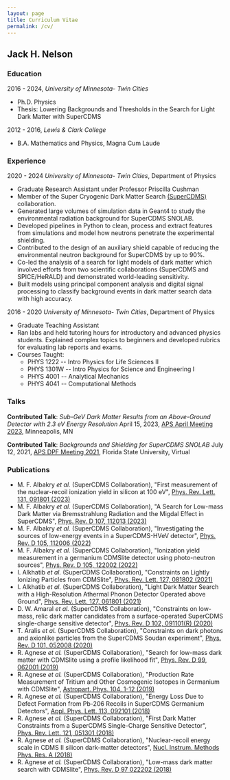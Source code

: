 ```yaml
---
layout: page
title: Curriculum Vitae
permalink: /cv/
---
```


## Jack H. Nelson

### Education

2016 - 2024, *University of Minnesota- Twin Cities*
 - Ph.D. Physics
 - Thesis: Lowering Backgrounds and Thresholds in the Search for Light Dark Matter with SuperCDMS
 
2012 - 2016, *Lewis & Clark College*
 - B.A. Mathematics and Physics, Magna Cum Laude
 
### Experience

2020 - 2024 *University of Minnesota- Twin Cities*, Department of Physics
 - Graduate Research Assistant under Professor Priscilla Cushman
 - Member of the Super Cryogenic Dark Matter Search [(SuperCDMS)](https://supercdms.slac.stanford.edu/) collaboration.
 - Generated large volumes of simulation data in Geant4 to study the environmental radiation background for SuperCDMS SNOLAB.
 - Developed pipelines in Python to clean, process and extract features from simulations and model how neutrons penetrate the experimental shielding.
 - Contributed to the design of an auxiliary shield capable of reducing the environmental neutron background for SuperCDMS by up to 90%.
 - Co-led the analysis of a search for light models of dark matter which involved efforts from two scientific collaborations (SuperCDMS and SPICE/HeRALD) and demonstrated world-leading sensitivity.
 - Built models using principal component analysis and digital signal processing to classify background events in dark matter search data with high accuracy.

2016 - 2020 *University of Minnesota- Twin Cities*, Department of Physics
 - Graduate Teaching Assistant
 - Ran labs and held tutoring hours for introductory and advanced physics students. Explained complex topics to beginners and developed rubrics for evaluating lab reports and exams.
 - Courses Taught:
     - PHYS 1222 -- Intro Physics for Life Sciences II
     - PHYS 1301W -- Intro Physics for Science and Engineering I
     - PHYS 4001 -- Analytical Mechanics
     - PHYS 4041 -- Computational Methods
 
### Talks

**Contributed Talk**: *Sub-GeV Dark Matter Results from an Above-Ground Detector with 2.3 eV Energy Resolution*
April 15, 2023, [APS April Meeting 2023](https://meetings.aps.org/Meeting/APR23/Session/B12.6), Minneapolis, MN

**Contributed Talk**: *Backgrounds and Shielding for SuperCDMS SNOLAB*
July 12, 2021, [APS DPF Meeting 2021](https://indico.cern.ch/event/1034469/timetable/?print=1&view=nicecompact), Florida State University, Virtual


### Publications
 - M. F. Albakry _et al._ (SuperCDMS Collaboration), "First measurement of the nuclear-recoil ionization yield in silicon at 100 eV", [Phys. Rev. Lett. 131, 091801 (2023)](https://doi.org/10.1103/PhysRevLett.131.091801)
 - M. F. Albakry _et al._ (SuperCDMS Collaboration), "A Search for Low-mass Dark Matter via Bremsstrahlung Radiation and the Migdal Effect in SuperCDMS", [Phys. Rev. D 107, 112013 (2023)](https://doi.org/10.1103/PhysRevD.107.112013)
 - M. F. Albakry _et al._ (SuperCDMS Collaboration), "Investigating the sources of low-energy events in a SuperCDMS-HVeV detector", [Phys. Rev. D 105, 112006 (2022)](https://doi.org/10.1103/PhysRevD.105.112006)
 - M. F. Albakry _et al._ (SuperCDMS Collaboration), "Ionization yield measurement in a germanium CDMSlite detector using photo-neutron sources", [Phys. Rev. D 105, 122002 (2022)](https://doi.org/10.1103/PhysRevD.105.122002)
 - I. Alkhatib _et al._ (SuperCDMS Collaboration), "Constraints on Lightly Ionizing Particles from CDMSlite", [Phys. Rev. Lett. 127, 081802 (2021)](https://doi.org/10.1103/PhysRevLett.127.081802)
 - I. Alkhatib _et al._ (SuperCDMS Collaboration), "Light Dark Matter Search with a High-Resolution Athermal Phonon Detector Operated above Ground", [Phys. Rev. Lett. 127, 061801 (2021)](https://doi.org/10.1103/PhysRevLett.127.061801)
 - D. W. Amaral _et al._ (SuperCDMS Collaboration), "Constraints on low-mass, relic dark matter candidates from a surface-operated SuperCDMS single-charge sensitive detector", [Phys. Rev. D 102, 091101(R) (2020)](https://doi.org/10.1103/PhysRevD.102.091101)
 - T. Aralis _et al._ (SuperCDMS Collaboration), "Constraints on dark photons and axionlike particles from the SuperCDMS Soudan experiment", [Phys. Rev. D 101, 052008 (2020)](https://doi.org/10.1103/PhysRevD.101.052008)
 - R. Agnese _et al._ (SuperCDMS Collaboration), "Search for low-mass dark matter with CDMSlite using a profile likelihood fit", [Phys. Rev. D 99, 062001 (2019)](https://doi.org/10.1103/PhysRevD.99.062001)
 - R. Agnese _et al._ (SuperCDMS Collaboration), "Production Rate Measurement of Tritium and Other Cosmogenic Isotopes in Germanium with CDMSlite", [Astropart. Phys. 104, 1-12 (2019)](https://doi.org/10.1016/j.astropartphys.2018.08.006)
 - R. Agnese _et al._ (SuperCDMS Collaboration), "Energy Loss Due to Defect Formation from Pb-206 Recoils in SuperCDMS Germanium Detectors", [Appl. Phys. Lett. 113, 092101 (2018)](https://doi.org/10.1063/1.5041457)
 - R. Agnese _et al._ (SuperCDMS Collaboration), "First Dark Matter Constraints from a SuperCDMS Single-Charge Sensitive Detector", [Phys. Rev. Lett. 121, 051301 (2018)](https://doi.org/10.1103/PhysRevLett.121.051301)
 - R. Agnese _et al._ (SuperCDMS Collaboration), "Nuclear-recoil energy scale in CDMS II silicon dark-matter detectors", [Nucl. Instrum. Methods Phys. Res. A (2018)](https://doi.org/10.1016/j.nima.2018.07.028)
 - R. Agnese _et al._ (SuperCDMS Collaboration), "Low-mass dark matter search with CDMSlite", [Phys. Rev. D 97 022202 (2018)](https://doi.org/10.1103/PhysRevD.97.022002)
